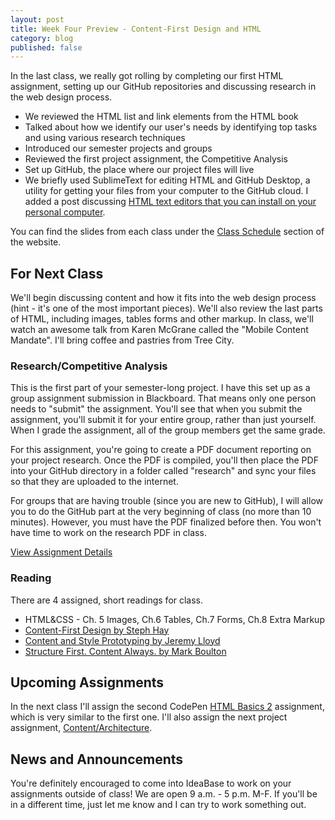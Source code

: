 ```yaml
---
layout: post
title: Week Four Preview - Content-First Design and HTML
category: blog
published: false
---
```


In the last class, we really got rolling by completing our first HTML assignment, setting up our GitHub repositories and discussing research in the web design process.

* We reviewed the HTML list and link elements from the HTML book
* Talked about how we identify our user's needs by identifying top tasks and using various research techniques
* Introduced our semester projects and groups
* Reviewed the first project assignment, the Competitive Analysis
* Set up GitHub, the place where our project files will live
* We briefly used SublimeText for editing HTML and GitHub Desktop, a utility for getting your files from your computer to the GitHub cloud.  I added a post discussing [HTML text editors that you can install on your personal computer](ttp://rwdkent.com/blog/2015/09/17/week4-preview.html).

You can find the slides from each class under the [Class Schedule](http://rwdkent.com/class/schedule/) section of the website.

## For Next Class

We'll begin discussing content and how it fits into the web design process (hint - it's one of the most important pieces).  We'll also review the last parts of HTML, including images, tables forms and other markup.  In class, we'll watch an awesome talk from Karen McGrane called the "Mobile Content Mandate".  I'll bring coffee and pastries from Tree City.

### Research/Competitive Analysis

This is the first part of your semester-long project.  I have this set up as a group assignment submission in Blackboard.  That means only one person needs to "submit" the assignment.  You'll see that when you submit the assignment, you'll submit it for your entire group, rather than just yourself.  When I grade the assignment, all of the group members get the same grade.

For this assignment, you're going to create a PDF document reporting on your project research.  Once the PDF is compiled, you'll then place the PDF into your GitHub directory in a folder called "research" and sync your files so that they are uploaded to the internet.

For groups that are having trouble (since you are new to GitHub), I will allow you to do the GitHub part at the very beginning of class (no more than 10 minutes).  However, you must have the PDF finalized before then.  You won't have time to work on the research PDF in class.

<a href="http://rwdkent.com/class/assignments/research/" class="button small">View Assignment Details</a>


### Reading

There are 4 assigned, short readings for class. 

* HTML&CSS - Ch. 5 Images, Ch.6 Tables, Ch.7 Forms, Ch.8 Extra Markup
* [Content-First Design by Steph Hay](http://alistapart.com/blog/post/content-first-design)
* [Content and Style Prototyping by Jeremy Lloyd](http://seesparkbox.com/foundry/content_and_style_prototyping_the_rebuild)
* [Structure First. Content Always. by Mark Boulton](http://www.markboulton.co.uk/journal/structure-first-content-always)


## Upcoming Assignments

In the next class I'll assign the second CodePen [HTML Basics 2](http://rwdkent.com/class/assignments/html2/) assignment, which is very similar to the first one.  I'll also assign the next project assignment, [Content/Architecture](http://rwdkent.com/class/assignments/content/).

## News and Announcements

You're definitely encouraged to come into IdeaBase to work on your assignments outside of class!  We are open 9 a.m. - 5 p.m. M-F.  If you'll be in a different time, just let me know and I can try to work something out.  
